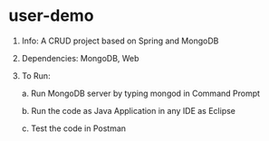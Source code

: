 # user-demo
1. Info: A CRUD project based on Spring and MongoDB
2. Dependencies: MongoDB, Web
3. To Run: 

   a. Run MongoDB server by typing mongod in Command Prompt
   
   b. Run the code as Java Application in any IDE as Eclipse
   
   c. Test the code in Postman
